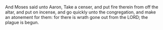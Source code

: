 And Moses said unto Aaron, Take a censer, and put fire therein from off the altar, and put on incense, and go quickly unto the congregation, and make an atonement for them: for there is wrath gone out from the LORD; the plague is begun.
